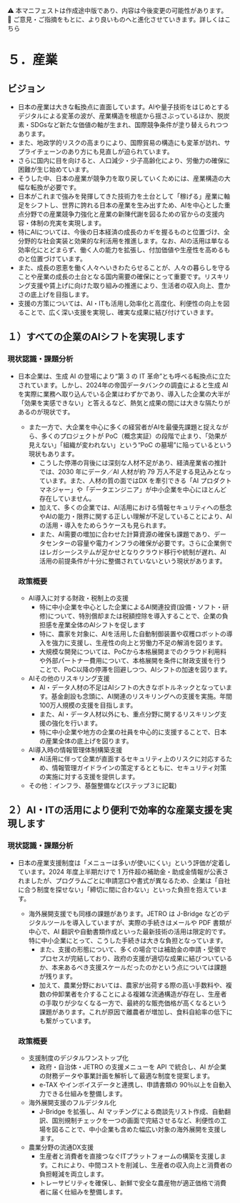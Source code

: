 ⚠️ 本マニフェストは作成途中版であり、内容は今後変更の可能性があります。  
💬 ご意見・ご指摘をもとに、より良いものへと進化させていきます。詳しくはこちら

# ５．産業

## ビジョン

* 日本の産業は大きな転換点に直面しています。AIや量子技術をはじめとするデジタルによる変革の波が、産業構造を根底から揺さぶっているほか、脱炭素・SDGsなど新たな価値の軸が生まれ、国際競争条件が塗り替えられつつあります。  
* また、地政学的リスクの高まりにより、国際貿易の構造にも変革が訪れ、サプライチェーンのあり方にも見直しが迫られています。  
* さらに国内に目を向けると、人口減少・少子高齢化により、労働力の確保に困難が生じ始めています。  
* そうした中、日本の産業が競争力を取り戻していくためには、産業構造の大幅な転換が必要です。  
* 日本がこれまで強みを発揮してきた技術力を土台として「稼げる」産業に軸足をシフトし、世界に誇れる日本の産業を生み出すため、AIを中心とした重点分野での産業競争力強化と産業の新陳代謝を図るための官からの支援内容・体制の充実を実現します。  
* 特にAIについては、今後の日本経済の成長のカギを握るものと位置づけ、全分野的な社会実装と効果的な利活用を推進します。なお、AIの活用は単なる効率化にとどまらず、働く人の能力を拡張し、付加価値や生産性を高めるものと位置づけています。  
* また、成長の恩恵を働く人々へいきわたらせることが、人々の暮らしを守ることや産業の成長の土台となる国内需要の確保にとって重要です。リスキリング支援や賃上げに向けた取り組みの推進により、生活者の収入向上、豊かさの底上げを目指します。  
* 支援の方策については、AI・ITも活用し効率化と高度化、利便性の向上を図ることで、広く深い支援を実現し、確実な成果に結び付けていきます。

## １）すべての企業のAIシフトを実現します

### 現状認識・課題分析

* 日本企業は、生成 AI の登場により“第 3 の IT 革命”とも呼べる転換点に立たされています。しかし、2024年の帝国データバンクの調査によると生成 AI を実際に業務へ取り込んでいる企業はわずかであり、導入した企業の大半が「効果を実感できない」と答えるなど、熱気と成果の間には大きな隔たりがあるのが現状です。  
  * また一方で、大企業を中心に多くの経営者がAIを最優先課題と捉えながら、多くのプロジェクトが PoC（概念実証）の段階で止まり、「効果が見えない」「組織が変われない」という“PoC の墓場”に陥っているという現状もあります。  
    * こうした停滞の背後には深刻な人材不足があり、経済産業省の推計では、2030 年にデータ／AI 人材が約 79 万人不足する見込みとなっています。また、人材の質の面ではDX を牽引できる「AI プロダクトマネジャー」や「データエンジニア」が中小企業を中心にほとんど存在していません。  
    * 加えて、多くの企業では、AI活用における情報セキュリティへの懸念やAIの能力・限界に関する正しい理解が不足していることにより、AIの活用・導入をためらうケースも見られます。  
    * また、AI需要の増加に合わせた計算資源の確保も課題であり、データセンターの容量や電力インフラの確保が必要です。さらに企業側ではレガシーシステムが足かせとなりクラウド移行や統制が遅れ、AI 活用の前提条件が十分に整備されていないという現状があります。

  ### 政策概要

    * AI導入に対する財政・税制上の支援  
      * 特に中小企業を中心とした企業によるAI関連投資(設備・ソフト・研修)について、特別償却または税額控除を導入することで、企業の負担感を産業全体のAIシフトを促します  
      * 特に、農家を対象に、AIを活用した自動制御装置や収穫ロボットの導入を強力に支援し、生産性の向上と労働力不足の解消を図ります。
      * 大規模な開発については、PoCから本格展開までのクラウド利用料や外部パートナー費用について、本格展開を条件に財政支援を行うことで、PoC以降の停滞を回避しつつ、AIシフトの加速を図ります。  
    * AIその他のリスキリング支援  
      * AI・データ人材の不足はAIシフトの大きなボトルネックとなっています。基金創設も念頭に、AI関連のリスキリングへの支援を実施。年間100万人規模の支援を目指します。  
      * また、AI・データ人材以外にも、重点分野に関するリスキリング支援の強化を行います。  
      * 特に中小企業や地方の企業の社員を中心的に支援することで、日本の産業全体の底上げを図ります。  
    * AI導入時の情報管理体制構築支援  
      * AI活用に伴って企業が直面するセキュリティ上のリスクに対応するため、情報管理ガイドラインの策定するとともに、セキュリティ対策の実施に対する支援を提供します。  
    * その他：インフラ、基盤整備など(ステップ３に記載)

## ２）AI・ITの活用により便利で効率的な産業支援を実現します

### 現状認識・課題分析

* 日本の産業支援制度は「メニューは多いが使いにくい」という評価が定着しています。2024 年度上半期だけで 1 万件超の補助金・助成金情報が公表されましたが、プログラムごとに申請窓口や書式が異なるため、企業は「自社に合う制度を探せない」「締切に間に合わない」といった負担を抱えています。  
  * 海外展開支援でも同様の課題があります。JETRO は J-Bridge などのデジタルツールを導入していますが、実際の手続きはメールや PDF 書類が中心で、AI 翻訳や自動書類作成といった最新技術の活用は限定的です。特に中小企業にとって、こうした手続きは大きな負担となっています。  
    * また、支援の形態について、多くの場合では補助金の申請・受領でプロセスが完結しており、政府の支援が適切な成果に結びついているか、本来あるべき支援スケールだったのかという点については課題が残ります。
    * 加えて、農業分野においては、農家が出荷する際の高い手数料や、複数の仲卸業者を介することによる複雑な流通構造が存在し、生産者の手取りが少なくなる一方で、最終的な販売価格が高くなるという課題があります。これが原因で離農者が増加し、食料自給率の低下にも繋がっています。

  ### 政策概要

    * 支援制度のデジタルワンストップ化  
      * 政府・自治体・JETRO の支援メニューを API で統合し、AI が企業の財務データや事業計画を解析して最適な制度を提案します。  
      * e-TAX やインボイスデータと連携し、申請書類の 90％以上を自動入力できる仕組みを整備します。  
    * 海外展開支援のフルデジタル化  
      * J-Bridge を拡張し、AI マッチングによる商談先リスト作成、自動翻訳、国別規制チェックを一つの画面で完結させるなど、利便性の工場を図ることで、中小企業も含めた幅広い対象の海外展開を支援します。
    * 農業分野の流通DX支援
      * 生産者と消費者を直接つなぐITプラットフォームの構築を支援します。これにより、中間コストを削減し、生産者の収入向上と消費者の負担軽減を両立します。
      * トレーサビリティを確保し、新鮮で安全な農産物が適正価格で消費者に届く仕組みを整備します。